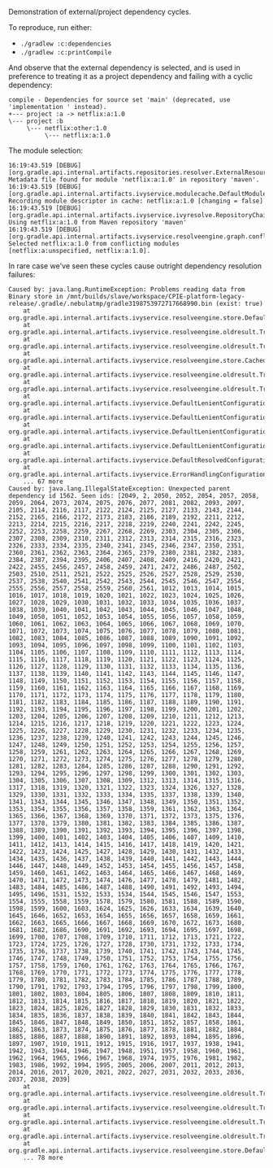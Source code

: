 Demonstration of external/project dependency cycles.

To reproduce, run either:

- `./gradlew :c:dependencies`
- `./gradlew :c:printCompile`

And observe that the external dependency is selected, and is used in preference to treating it as a project dependency and failing with a cyclic dependency:

	compile - Dependencies for source set 'main' (deprecated, use 'implementation ' instead).
	+--- project :a -> netflix:a:1.0
	\--- project :b
	     \--- netflix:other:1.0
	          \--- netflix:a:1.0

The module selection:

	16:19:43.519 [DEBUG] [org.gradle.api.internal.artifacts.repositories.resolver.ExternalResourceResolver] Metadata file found for module 'netflix:a:1.0' in repository 'maven'.
	16:19:43.519 [DEBUG] [org.gradle.api.internal.artifacts.ivyservice.modulecache.DefaultModuleMetadataCache] Recording module descriptor in cache: netflix:a:1.0 [changing = false]
	16:19:43.519 [DEBUG] [org.gradle.api.internal.artifacts.ivyservice.ivyresolve.RepositoryChainComponentMetaDataResolver] Using netflix:a:1.0 from Maven repository 'maven'
	16:19:43.519 [DEBUG] [org.gradle.api.internal.artifacts.ivyservice.resolveengine.graph.conflicts.DefaultConflictHandler] Selected netflix:a:1.0 from conflicting modules [netflix:a:unspecified, netflix:a:1.0].

In rare case we've seen these cycles cause outright dependency resolution failures:

	Caused by: java.lang.RuntimeException: Problems reading data from Binary store in /mnt/builds/slave/workspace/CPIE-platform-legacy-release/.gradle/.nebulatmp/gradle3198753972717668990.bin (exist: true)
		at org.gradle.api.internal.artifacts.ivyservice.resolveengine.store.DefaultBinaryStore$SimpleBinaryData.read(DefaultBinaryStore.java:129)
		at org.gradle.api.internal.artifacts.ivyservice.resolveengine.oldresult.TransientConfigurationResultsBuilder$6.create(TransientConfigurationResultsBuilder.java:133)
		at org.gradle.api.internal.artifacts.ivyservice.resolveengine.oldresult.TransientConfigurationResultsBuilder$6.create(TransientConfigurationResultsBuilder.java:130)
		at org.gradle.api.internal.artifacts.ivyservice.resolveengine.store.CachedStoreFactory$SimpleStore.load(CachedStoreFactory.java:97)
		at org.gradle.api.internal.artifacts.ivyservice.resolveengine.oldresult.TransientConfigurationResultsBuilder.load(TransientConfigurationResultsBuilder.java:130)
		at org.gradle.api.internal.artifacts.ivyservice.resolveengine.oldresult.TransientConfigurationResultsLoader.create(TransientConfigurationResultsLoader.java:34)
		at org.gradle.api.internal.artifacts.ivyservice.DefaultLenientConfiguration.loadTransientGraphResults(DefaultLenientConfiguration.java:160)
		at org.gradle.api.internal.artifacts.ivyservice.DefaultLenientConfiguration.getFirstLevelNodes(DefaultLenientConfiguration.java:173)
		at org.gradle.api.internal.artifacts.ivyservice.DefaultLenientConfiguration.getFirstLevelModuleDependencies(DefaultLenientConfiguration.java:165)
		at org.gradle.api.internal.artifacts.ivyservice.DefaultLenientConfiguration.getFirstLevelModuleDependencies(DefaultLenientConfiguration.java:282)
		at org.gradle.api.internal.artifacts.ivyservice.DefaultResolvedConfiguration.getFirstLevelModuleDependencies(DefaultResolvedConfiguration.java:67)
		at org.gradle.api.internal.artifacts.ivyservice.ErrorHandlingConfigurationResolver$ErrorHandlingResolvedConfiguration.getFirstLevelModuleDependencies(ErrorHandlingConfigurationResolver.java:280)
		... 67 more
	Caused by: java.lang.IllegalStateException: Unexpected parent dependency id 1562. Seen ids: [2049, 2, 2050, 2052, 2054, 2057, 2058, 2059, 2064, 2073, 2074, 2075, 2076, 2077, 2081, 2082, 2093, 2097, 2105, 2114, 2116, 2117, 2122, 2124, 2125, 2127, 2133, 2143, 2144, 2152, 2165, 2166, 2172, 2173, 2183, 2186, 2189, 2192, 2211, 2212, 2213, 2214, 2215, 2216, 2217, 2218, 2219, 2240, 2241, 2242, 2245, 2252, 2253, 2258, 2259, 2267, 2268, 2269, 2303, 2304, 2305, 2306, 2307, 2308, 2309, 2310, 2311, 2312, 2313, 2314, 2315, 2316, 2323, 2326, 2333, 2334, 2335, 2340, 2341, 2345, 2346, 2347, 2350, 2351, 2360, 2361, 2362, 2363, 2364, 2365, 2379, 2380, 2381, 2382, 2383, 2384, 2387, 2394, 2395, 2406, 2407, 2408, 2409, 2416, 2420, 2421, 2422, 2455, 2456, 2457, 2458, 2459, 2471, 2472, 2486, 2487, 2502, 2503, 2510, 2511, 2521, 2522, 2525, 2526, 2527, 2528, 2529, 2530, 2537, 2538, 2540, 2541, 2542, 2543, 2544, 2545, 2546, 2547, 2554, 2555, 2556, 2557, 2558, 2559, 2560, 2561, 1012, 1013, 1014, 1015, 1016, 1017, 1018, 1019, 1020, 1021, 1022, 1023, 1024, 1025, 1026, 1027, 1028, 1029, 1030, 1031, 1032, 1033, 1034, 1035, 1036, 1037, 1038, 1039, 1040, 1041, 1042, 1043, 1044, 1045, 1046, 1047, 1048, 1049, 1050, 1051, 1052, 1053, 1054, 1055, 1056, 1057, 1058, 1059, 1060, 1061, 1062, 1063, 1064, 1065, 1066, 1067, 1068, 1069, 1070, 1071, 1072, 1073, 1074, 1075, 1076, 1077, 1078, 1079, 1080, 1081, 1082, 1083, 1084, 1085, 1086, 1087, 1088, 1089, 1090, 1091, 1092, 1093, 1094, 1095, 1096, 1097, 1098, 1099, 1100, 1101, 1102, 1103, 1104, 1105, 1106, 1107, 1108, 1109, 1110, 1111, 1112, 1113, 1114, 1115, 1116, 1117, 1118, 1119, 1120, 1121, 1122, 1123, 1124, 1125, 1126, 1127, 1128, 1129, 1130, 1131, 1132, 1133, 1134, 1135, 1136, 1137, 1138, 1139, 1140, 1141, 1142, 1143, 1144, 1145, 1146, 1147, 1148, 1149, 1150, 1151, 1152, 1153, 1154, 1155, 1156, 1157, 1158, 1159, 1160, 1161, 1162, 1163, 1164, 1165, 1166, 1167, 1168, 1169, 1170, 1171, 1172, 1173, 1174, 1175, 1176, 1177, 1178, 1179, 1180, 1181, 1182, 1183, 1184, 1185, 1186, 1187, 1188, 1189, 1190, 1191, 1192, 1193, 1194, 1195, 1196, 1197, 1198, 1199, 1200, 1201, 1202, 1203, 1204, 1205, 1206, 1207, 1208, 1209, 1210, 1211, 1212, 1213, 1214, 1215, 1216, 1217, 1218, 1219, 1220, 1221, 1222, 1223, 1224, 1225, 1226, 1227, 1228, 1229, 1230, 1231, 1232, 1233, 1234, 1235, 1236, 1237, 1238, 1239, 1240, 1241, 1242, 1243, 1244, 1245, 1246, 1247, 1248, 1249, 1250, 1251, 1252, 1253, 1254, 1255, 1256, 1257, 1258, 1259, 1261, 1262, 1263, 1264, 1265, 1266, 1267, 1268, 1269, 1270, 1271, 1272, 1273, 1274, 1275, 1276, 1277, 1278, 1279, 1280, 1281, 1282, 1283, 1284, 1285, 1286, 1287, 1288, 1290, 1291, 1292, 1293, 1294, 1295, 1296, 1297, 1298, 1299, 1300, 1301, 1302, 1303, 1304, 1305, 1306, 1307, 1308, 1309, 1312, 1313, 1314, 1315, 1316, 1317, 1318, 1319, 1320, 1321, 1322, 1323, 1324, 1326, 1327, 1328, 1329, 1330, 1331, 1332, 1333, 1334, 1335, 1337, 1338, 1339, 1340, 1341, 1343, 1344, 1345, 1346, 1347, 1348, 1349, 1350, 1351, 1352, 1353, 1354, 1355, 1356, 1357, 1358, 1359, 1361, 1362, 1363, 1364, 1365, 1366, 1367, 1368, 1369, 1370, 1371, 1372, 1373, 1375, 1376, 1377, 1378, 1379, 1380, 1381, 1382, 1383, 1384, 1385, 1386, 1387, 1388, 1389, 1390, 1391, 1392, 1393, 1394, 1395, 1396, 1397, 1398, 1399, 1400, 1401, 1402, 1403, 1404, 1405, 1406, 1407, 1409, 1410, 1411, 1412, 1413, 1414, 1415, 1416, 1417, 1418, 1419, 1420, 1421, 1422, 1423, 1424, 1425, 1427, 1428, 1429, 1430, 1431, 1432, 1433, 1434, 1435, 1436, 1437, 1438, 1439, 1440, 1441, 1442, 1443, 1444, 1446, 1447, 1448, 1449, 1452, 1453, 1454, 1455, 1456, 1457, 1458, 1459, 1460, 1461, 1462, 1463, 1464, 1465, 1466, 1467, 1468, 1469, 1470, 1471, 1472, 1473, 1474, 1476, 1477, 1478, 1479, 1481, 1482, 1483, 1484, 1485, 1486, 1487, 1488, 1490, 1491, 1492, 1493, 1494, 1495, 1496, 1531, 1532, 1533, 1534, 1544, 1545, 1546, 1547, 1553, 1554, 1555, 1558, 1559, 1578, 1579, 1580, 1581, 1588, 1589, 1590, 1598, 1599, 1600, 1603, 1624, 1625, 1626, 1633, 1634, 1639, 1640, 1645, 1646, 1652, 1653, 1654, 1655, 1656, 1657, 1658, 1659, 1661, 1662, 1663, 1665, 1666, 1667, 1668, 1669, 1670, 1672, 1673, 1680, 1681, 1682, 1686, 1690, 1691, 1692, 1693, 1694, 1695, 1697, 1698, 1699, 1700, 1707, 1708, 1709, 1710, 1711, 1712, 1713, 1721, 1722, 1723, 1724, 1725, 1726, 1727, 1728, 1730, 1731, 1732, 1733, 1734, 1735, 1736, 1737, 1738, 1739, 1740, 1741, 1742, 1743, 1744, 1745, 1746, 1747, 1748, 1749, 1750, 1751, 1752, 1753, 1754, 1755, 1756, 1757, 1758, 1759, 1760, 1761, 1762, 1763, 1764, 1765, 1766, 1767, 1768, 1769, 1770, 1771, 1772, 1773, 1774, 1775, 1776, 1777, 1778, 1779, 1780, 1781, 1782, 1783, 1784, 1785, 1786, 1787, 1788, 1789, 1790, 1791, 1792, 1793, 1794, 1795, 1796, 1797, 1798, 1799, 1800, 1801, 1802, 1803, 1804, 1805, 1806, 1807, 1808, 1809, 1810, 1811, 1812, 1813, 1814, 1815, 1816, 1817, 1818, 1819, 1820, 1821, 1822, 1823, 1824, 1825, 1826, 1827, 1828, 1829, 1830, 1831, 1832, 1833, 1834, 1835, 1836, 1837, 1838, 1839, 1840, 1841, 1842, 1843, 1844, 1845, 1846, 1847, 1848, 1849, 1850, 1851, 1852, 1857, 1858, 1861, 1862, 1863, 1873, 1874, 1875, 1876, 1877, 1878, 1881, 1882, 1884, 1885, 1886, 1887, 1888, 1890, 1891, 1892, 1893, 1894, 1895, 1896, 1897, 1907, 1910, 1911, 1912, 1915, 1916, 1917, 1937, 1938, 1941, 1942, 1943, 1944, 1946, 1947, 1948, 1951, 1957, 1958, 1960, 1961, 1962, 1964, 1965, 1966, 1967, 1968, 1974, 1975, 1976, 1981, 1982, 1983, 1986, 1992, 1994, 1995, 2005, 2006, 2007, 2011, 2012, 2013, 2014, 2016, 2017, 2020, 2021, 2022, 2027, 2031, 2032, 2033, 2036, 2037, 2038, 2039]
		at org.gradle.api.internal.artifacts.ivyservice.resolveengine.oldresult.TransientConfigurationResultsBuilder.deserialize(TransientConfigurationResultsBuilder.java:192)
		at org.gradle.api.internal.artifacts.ivyservice.resolveengine.oldresult.TransientConfigurationResultsBuilder.access$200(TransientConfigurationResultsBuilder.java:49)
		at org.gradle.api.internal.artifacts.ivyservice.resolveengine.oldresult.TransientConfigurationResultsBuilder$6$1.read(TransientConfigurationResultsBuilder.java:135)
		at org.gradle.api.internal.artifacts.ivyservice.resolveengine.oldresult.TransientConfigurationResultsBuilder$6$1.read(TransientConfigurationResultsBuilder.java:133)
		at org.gradle.api.internal.artifacts.ivyservice.resolveengine.store.DefaultBinaryStore$SimpleBinaryData.read(DefaultBinaryStore.java:127)
		... 78 more
